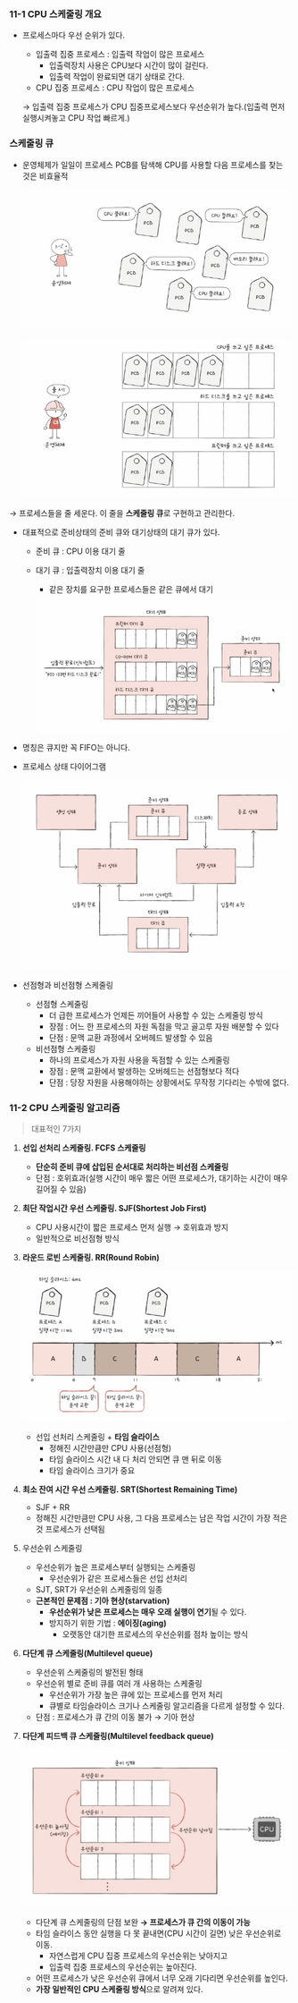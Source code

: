 ### 11-1 CPU 스케줄링 개요

- 프로세스마다 우선 순위가 있다.
    - 입출력 집중 프로세스 : 입출력 작업이 많은 프로세스
        - 입출력장치 사용은 CPU보다 시간이 많이 걸린다.
        - 입출력 작업이 완료되면 대기 상태로 간다.
    - CPU 집중 프로세스 : CPU 작업이 많은 프로세스
    
    → 입출력 집중 프로세스가 CPU 집중프로세스보다 우선순위가 높다.(입출력 먼저 실행시켜놓고 CPU 작업 빠르게.)
    

### **스케줄링 큐**

- 운영체제가 일일이 프로세스 PCB를 탐색해 CPU를 사용할 다음 프로세스를 찾는 것은 비효율적
    
    ![스크린샷 2025-04-01 오후 6.15.09.jpg](./images/chapter11/sq1.jpg)
    
    ![스크린샷 2025-04-01 오후 6.14.55.jpg](./images/chapter11/sq2.jpg)
    

→ 프로세스들을 줄 세운다. 이 줄을 **스케줄링 큐**로 구현하고 관리한다.

- 대표적으로 준비상태의 준비 큐와 대기상태의 대기 큐가 있다.
    - 준비 큐 : CPU 이용 대기 줄
    - 대기 큐 : 입출력장치 이용 대기 줄
        - 같은 장치를 요구한 프로세스들은 같은 큐에서 대기
        
        ![스크린샷 2025-04-01 오후 6.16.11.jpg](./images/chapter11/queue.jpg)
        
- 명칭은 큐지만 꼭 FIFO는 아니다.
- 프로세스 상태 다이어그램
    
    ![스크린샷 2025-04-01 오후 6.16.43.jpg](./images/chapter11/psdia.jpg)
    
- 선점형과 비선점형 스케줄링
    - 선점형 스케줄링
        - 더 급한 프로세스가 언제든 끼어들어 사용할 수 있는 스케줄링 방식
        - 장점 : 어느 한 프로세스의 자원 독점을 막고 골고루 자원 배분할 수 있다
        - 단점 : 문맥 교환 과정에서 오버헤드 발생할 수 있음
    - 비선점형 스케줄링
        - 하나의 프로세스가 자원 사용을 독점할 수 있는 스케줄링
        - 장점 : 문맥 교환에서 발생하는 오버헤드는 선점형보다 적다
        - 단점 : 당장 자원을 사용해야하는 상황에서도 무작정 기다리는 수밖에 없다.

### 11-2 CPU 스케줄링 알고리즘

> 대표적인 7가지
> 
1. **선입 선처리 스케줄링. FCFS 스케줄링**
    - **단순히 준비 큐에 삽입된 순서대로 처리하는 비선점 스케줄링**
    - 단점 : 호위효과(실행 시간이 매우 짧은 어떤 프로세스가, 대기하는 시간이 매우 길어질 수 있음)
2. **최단 작업시간 우선 스케줄링. SJF(Shortest Job First)**
    - CPU 사용시간이 짧은 프로세스 먼저 실행 → 호위효과 방지
    - 일반적으로 비선점형 방식
3. **라운드 로빈 스케줄링. RR(Round Robin)**
    
    ![스크린샷 2025-04-01 오후 6.36.04.jpg](./images/chapter11/rr.jpg)
    
    - 선입 선처리 스케줄링 + **타임 슬라이스**
        - 정해진 시간만큼만 CPU 사용(선점형)
        - 타임 슬라이스 시간 내 다 처리 안되면 큐 맨 뒤로 이동
        - 타임 슬라이스 크기가 중요
4. **최소 잔여 시간 우선 스케줄링. SRT(Shortest Remaining Time)**
    - SJF + RR
    - 정해진 시간만큼만 CPU 사용, 그 다음 프로세스는 남은 작업 시간이 가장 적은 것 프로세스가 선택됨
5. 우선순위 스케줄링
    - 우선순위가 높은 프로세스부터 실행되는 스케줄링
        - 우선순위가 같은 프로세스들은 선입 선처리
    - SJT, SRT가 우선순위 스케줄링의 일종
    - **근본적인 문제점 : 기아 현상(starvation)**
        - **우선순위가 낮은 프로세스는 매우 오래 실행이 연기**될 수 있다.
        - 방지하기 위한 기법 : **에이징(aging)**
            - 오랫동안 대기한 프로세스의 우선순위를 점차 높이는 방식
6. **다단계 큐 스케줄링(Multilevel queue)**
    - 우선순위 스케줄링의 발전된 형태
    - 우선순위 별로 준비 큐를 여러 개 사용하는 스케줄링
        - 우선순위가 가장 높은 큐에 있는 프로세스를 먼저 처리
        - 큐별로 타임슬라이스 크기나 스케줄링 알고리즘을 다르게 설정할 수 있다.
    - 단점 : 프로세스가 큐 간의 이동 불가 → 기아 현상
7. **다단계 피드백 큐 스케줄링(Multilevel feedback queue)**
    
    ![스크린샷 2025-04-01 오후 6.44.38.jpg](./images/chapter11/mfq.jpg)
    
    - 다단계 큐 스케줄링의 단점 보완 **→ 프로세스가 큐 간의 이동이 가능**
    - 타임 슬라이스 동안 실행을 다 못 끝내면(CPU 시간이 길면) 낮은 우선순위로 이동.
        - 자연스럽게 CPU 집중 프로세스의 우선순위는 낮아지고
        - 입출력 집중 프로세스의 우선순위는 높아진다.
    - 어떤 프로세스가 낮은 우선순위 큐에서 너무 오래 기다리면 우선순위를 높인다.
    - **가장 일반적인 CPU 스케줄링 방식**으로 알려져 있다.